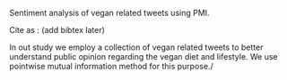 Sentiment analysis of vegan related tweets using PMI.

Cite as : (add bibtex later)

In out study we employ a collection of vegan related tweets to better understand public opinion regarding the vegan diet and lifestyle. We use pointwise mutual information method for this purpose./
